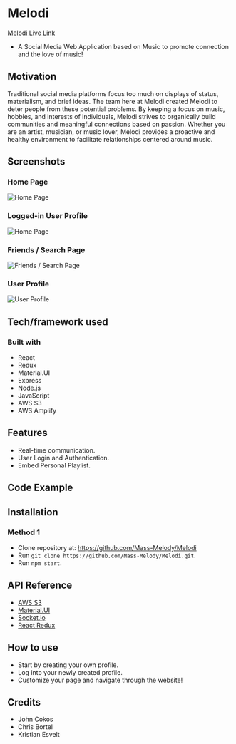 # Melodi

[Melodi Live Link](https://dev.d3nmhf49ophq95.amplifyapp.com)
- A Social Media Web Application based on Music to promote connection and the love of music!

## Motivation

Traditional social media platforms focus too much on displays of status, materialism, and brief ideas. The team here at Melodi created Melodi to deter people from these potential problems. By keeping a focus on music, hobbies, and interests of individuals, Melodi strives to organically build communities and meaningful connections based on passion. Whether you are an artist, musician, or music lover, Melodi provides a proactive and healthy environment to facilitate relationships centered around music.

## Screenshots

### Home Page
![Home Page](https://j.gifs.com/6WB8KR.gif)

### Logged-in User Profile
![Home Page](https://j.gifs.com/DqQkWK.gif)

### Friends / Search Page
![Friends / Search Page](https://j.gifs.com/RlP6jE.gif)

### User Profile
![User Profile](https://j.gifs.com/gpnJXk.gif)

## Tech/framework used

### Built with
- React
- Redux
- Material.UI
- Express
- Node.js
- JavaScript
- AWS S3
- AWS Amplify

## Features
- Real-time communication.
- User Login and Authentication.
- Embed Personal Playlist.

## Code Example

## Installation

### Method 1
- Clone repository at: https://github.com/Mass-Melody/Melodi
- Run `git clone https://github.com/Mass-Melody/Melodi.git`.
- Run `npm start`.

## API Reference
- [AWS S3](https://docs.aws.amazon.com/AmazonS3/latest/userguide/upload-objects.html)
- [Material.UI](https://material-ui.com/)
- [Socket.io](https://socket.io/docs/v4)
- [React Redux](https://react-redux.js.org/)

## How to use
- Start by creating your own profile.
- Log into your newly created profile.
- Customize your page and navigate through the website!

## Credits
- John Cokos
- Chris Bortel
- Kristian Esvelt
